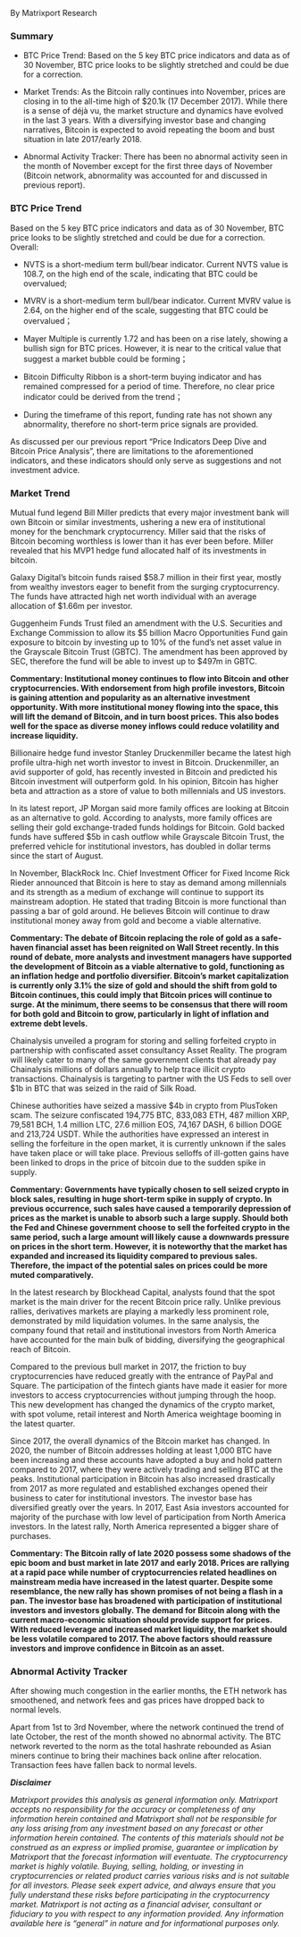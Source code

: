 By Matrixport Research

### Summary

- BTC Price Trend: Based on the 5 key BTC price indicators and data as of 30 November, BTC price looks to be slightly stretched and could be due for a correction.

- Market Trends: As the Bitcoin rally continues into November, prices are closing in to the all-time high of $20.1k (17 December 2017). While there is a sense of déjà vu, the market structure and dynamics have evolved in the last 3 years. With a diversifying investor base and changing narratives, Bitcoin is expected to avoid repeating the boom and bust situation in late 2017/early 2018.

- Abnormal Activity Tracker: There has been no abnormal activity seen in the month of November except for the first three days of November (Bitcoin network, abnormality was accounted for and discussed in previous report).

### BTC Price Trend

Based on the 5 key BTC price indicators and data as of 30 November, BTC price looks to be slightly stretched and could be due for a correction. Overall:

- NVTS is a short-medium term bull/bear indicator. Current NVTS value is 108.7, on the high end of the scale, indicating that BTC could be overvalued;

- MVRV is a short-medium term bull/bear indicator. Current MVRV value is 2.64, on the higher end of the scale, suggesting that BTC could be overvalued；

- Mayer Multiple is currently 1.72 and has been on a rise lately, showing a bullish sign for BTC prices. However, it is near to the critical value that suggest a market bubble could be forming；

- Bitcoin Difficulty Ribbon is a short-term buying indicator and has remained compressed for a period of time. Therefore, no clear price indicator could be derived from the trend；

- During the timeframe of this report, funding rate has not shown any abnormality, therefore no short-term price signals are provided.

As discussed per our previous report “Price Indicators Deep Dive and Bitcoin Price Analysis”, there are limitations to the aforementioned indicators, and these indicators should only serve as suggestions and not investment advice.

### Market Trend

Mutual fund legend Bill Miller predicts that every major investment bank will own Bitcoin or similar investments, ushering a new era of institutional money for the benchmark cryptocurrency. Miller said that the risks of Bitcoin becoming worthless is lower than it has ever been before. Miller revealed that his MVP1 hedge fund allocated half of its investments in bitcoin.

Galaxy Digital’s bitcoin funds raised $58.7 million in their first year, mostly from wealthy investors eager to benefit from the surging cryptocurrency. The funds have attracted high net worth individual with an average allocation of $1.66m per investor.

Guggenheim Funds Trust filed an amendment with the U.S. Securities and Exchange Commission to allow its $5 billion Macro Opportunities Fund gain exposure to bitcoin by investing up to 10% of the fund’s net asset value in the Grayscale Bitcoin Trust (GBTC). The amendment has been approved by SEC, therefore the fund will be able to invest up to $497m in GBTC.

**Commentary: Institutional money continues to flow into Bitcoin and other cryptocurrencies. With endorsement from high profile investors, Bitcoin is gaining attention and popularity as an alternative investment opportunity. With more institutional money flowing into the space, this will lift the demand of Bitcoin, and in turn boost prices. This also bodes well for the space as diverse money inflows could reduce volatility and increase liquidity.**

Billionaire hedge fund investor Stanley Druckenmiller became the latest high profile ultra-high net worth investor to invest in Bitcoin. Druckenmiller, an avid supporter of gold, has recently invested in Bitcoin and predicted his Bitcoin investment will outperform gold. In his opinion, Bitcoin has higher beta and attraction as a store of value to both millennials and US investors.

In its latest report, JP Morgan said more family offices are looking at Bitcoin as an alternative to gold. According to analysts, more family offices are selling their gold exchange-traded funds holdings for Bitcoin. Gold backed funds have suffered $5b in cash outflow while Grayscale Bitcoin Trust, the preferred vehicle for institutional investors, has doubled in dollar terms since the start of August.

In November, BlackRock Inc. Chief Investment Officer for Fixed Income Rick Rieder announced that Bitcoin is here to stay as demand among millennials and its strength as a medium of exchange will continue to support its mainstream adoption. He stated that trading Bitcoin is more functional than passing a bar of gold around. He believes Bitcoin will continue to draw institutional money away from gold and become a viable alternative.

**Commentary: The debate of Bitcoin replacing the role of gold as a safe-haven financial asset has been reignited on Wall Street recently. In this round of debate, more analysts and investment managers have supported the development of Bitcoin as a viable alternative to gold, functioning as an inflation hedge and portfolio diversifier. Bitcoin’s market capitalization is currently only 3.1% the size of gold and should the shift from gold to Bitcoin continues, this could imply that Bitcoin prices will continue to surge. At the minimum, there seems to be consensus that there will room for both gold and Bitcoin to grow, particularly in light of inflation and extreme debt levels.**

Chainalysis unveiled a program for storing and selling forfeited crypto in partnership with confiscated asset consultancy Asset Reality. The program will likely cater to many of the same government clients that already pay Chainalysis millions of dollars annually to help trace illicit crypto transactions. Chainalysis is targeting to partner with the US Feds to sell over $1b in BTC that was seized in the raid of Silk Road.

Chinese authorities have seized a massive $4b in crypto from PlusToken scam. The seizure confiscated 194,775 BTC, 833,083 ETH, 487 million XRP, 79,581 BCH, 1.4 million LTC, 27.6 million EOS, 74,167 DASH, 6 billion DOGE and 213,724 USDT. While the authorities have expressed an interest in selling the forfeiture in the open market, it is currently unknown if the sales have taken place or will take place. Previous selloffs of ill-gotten gains have been linked to drops in the price of bitcoin due to the sudden spike in supply.

**Commentary: Governments have typically chosen to sell seized crypto in block sales, resulting in huge short-term spike in supply of crypto. In previous occurrence, such sales have caused a temporarily depression of prices as the market is unable to absorb such a large supply. Should both the Fed and Chinese government choose to sell the forfeited crypto in the same period, such a large amount will likely cause a downwards pressure on prices in the short term. However, it is noteworthy that the market has expanded and increased its liquidity compared to previous sales. Therefore, the impact of the potential sales on prices could be more muted comparatively.**

In the latest research by Blockhead Capital, analysts found that the spot market is the main driver for the recent Bitcoin price rally. Unlike previous rallies, derivatives markets are playing a markedly less prominent role, demonstrated by mild liquidation volumes. In the same analysis, the company found that retail and institutional investors from North America have accounted for the main bulk of bidding, diversifying the geographical reach of Bitcoin.

Compared to the previous bull market in 2017, the friction to buy cryptocurrencies have reduced greatly with the entrance of PayPal and Square. The participation of the fintech giants have made it easier for more investors to access cryptocurrencies without jumping through the hoop. This new development has changed the dynamics of the crypto market, with spot volume, retail interest and North America weightage booming in the latest quarter.

Since 2017, the overall dynamics of the Bitcoin market has changed. In 2020, the number of Bitcoin addresses holding at least 1,000 BTC have been increasing and these accounts have adopted a buy and hold pattern compared to 2017, where they were actively trading and selling BTC at the peaks. Institutional participation in Bitcoin has also increased drastically from 2017 as more regulated and established exchanges opened their business to cater for institutional investors. The investor base has diversified greatly over the years. In 2017, East Asia investors accounted for majority of the purchase with low level of participation from North America investors. In the latest rally, North America represented a bigger share of purchases.

**Commentary: The Bitcoin rally of late 2020 possess some shadows of the epic boom and bust market in late 2017 and early 2018. Prices are rallying at a rapid pace while number of cryptocurrencies related headlines on mainstream media have increased in the latest quarter. Despite some resemblance, the new rally has shown promises of not being a flash in a pan. The investor base has broadened with participation of institutional investors and investors globally. The demand for Bitcoin along with the current macro-economic situation should provide support for prices. With reduced leverage and increased market liquidity, the market should be less volatile compared to 2017. The above factors should reassure investors and improve confidence in Bitcoin as an asset.**

### Abnormal Activity Tracker

After showing much congestion in the earlier months, the ETH network has smoothened, and network fees and gas prices have dropped back to normal levels.

Apart from 1st to 3rd November, where the network continued the trend of late October, the rest of the month showed no abnormal activity. The BTC network reverted to the norm as the total hashrate rebounded as Asian miners continue to bring their machines back online after relocation. Transaction fees have fallen back to normal levels.

***Disclaimer***

*Matrixport provides this analysis as general information only. Matrixport accepts no responsibility for the accuracy or completeness of any information herein contained and Matrixport shall not be responsible for any loss arising from any investment based on any forecast or other information herein contained. The contents of this materials should not be construed as an express or implied promise, guarantee or implication by Matrixport that the forecast information will eventuate. The cryptocurrency market is highly volatile. Buying, selling, holding, or investing in cryptocurrencies or related product carries various risks and is not suitable for all investors. Please seek expert advice, and always ensure that you fully understand these risks before participating in the cryptocurrency market.
Matrixport is not acting as a financial adviser, consultant or fiduciary to you with respect to any information provided. Any information available here is “general” in nature and for informational purposes only.*

